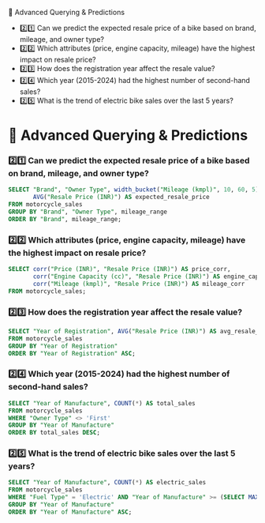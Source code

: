 📌 Advanced Querying & Predictions
* 2️⃣1️⃣ Can we predict the expected resale price of a bike based on brand, mileage, and owner type?
* 2️⃣2️⃣ Which attributes (price, engine capacity, mileage) have the highest impact on resale price?
* 2️⃣3️⃣ How does the registration year affect the resale value?
* 2️⃣4️⃣ Which year (2015-2024) had the highest number of second-hand sales?
* 2️⃣5️⃣ What is the trend of electric bike sales over the last 5 years?


# 📌 Advanced Querying & Predictions

### 2️⃣1️⃣ Can we predict the expected resale price of a bike based on brand, mileage, and owner type?
```sql
SELECT "Brand", "Owner Type", width_bucket("Mileage (kmpl)", 10, 60, 5) AS mileage_range, 
       AVG("Resale Price (INR)") AS expected_resale_price
FROM motorcycle_sales
GROUP BY "Brand", "Owner Type", mileage_range
ORDER BY "Brand", mileage_range;
```

### 2️⃣2️⃣ Which attributes (price, engine capacity, mileage) have the highest impact on resale price?
```sql
SELECT corr("Price (INR)", "Resale Price (INR)") AS price_corr,
       corr("Engine Capacity (cc)", "Resale Price (INR)") AS engine_capacity_corr,
       corr("Mileage (kmpl)", "Resale Price (INR)") AS mileage_corr
FROM motorcycle_sales;
```

### 2️⃣3️⃣ How does the registration year affect the resale value?
```sql
SELECT "Year of Registration", AVG("Resale Price (INR)") AS avg_resale_price
FROM motorcycle_sales
GROUP BY "Year of Registration"
ORDER BY "Year of Registration" ASC;
```

### 2️⃣4️⃣ Which year (2015-2024) had the highest number of second-hand sales?
```sql
SELECT "Year of Manufacture", COUNT(*) AS total_sales
FROM motorcycle_sales
WHERE "Owner Type" <> 'First'
GROUP BY "Year of Manufacture"
ORDER BY total_sales DESC;
```

### 2️⃣5️⃣ What is the trend of electric bike sales over the last 5 years?
```sql
SELECT "Year of Manufacture", COUNT(*) AS electric_sales
FROM motorcycle_sales
WHERE "Fuel Type" = 'Electric' AND "Year of Manufacture" >= (SELECT MAX("Year of Manufacture") - 5 FROM motorcycle_sales)
GROUP BY "Year of Manufacture"
ORDER BY "Year of Manufacture" ASC;
